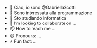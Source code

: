 - 👋 Ciao, io sono @GabriellaScotti
- 👀 Sono interessata alla programmazione
- 🌱 Sto studiando informatica 
- 💞️ I’m looking to collaborate on ...
- 📫 How to reach me ...
- 😄 Pronouns: ...
- ⚡ Fun fact: ...

<!---
GabriellaScotti/GabriellaScotti is a ✨ special ✨ repository because its `README.md` (this file) appears on your GitHub profile.
You can click the Preview link to take a look at your changes.
--->
